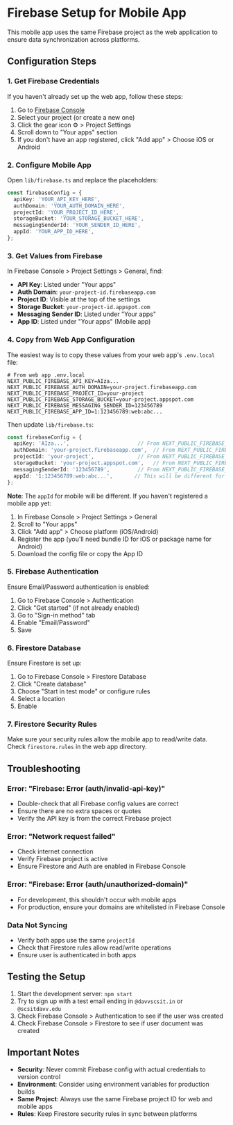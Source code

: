 # Firebase Setup for Mobile App

This mobile app uses the same Firebase project as the web application to ensure data synchronization across platforms.

## Configuration Steps

### 1. Get Firebase Credentials

If you haven't already set up the web app, follow these steps:

1. Go to [Firebase Console](https://console.firebase.google.com/)
2. Select your project (or create a new one)
3. Click the gear icon ⚙️ > Project Settings
4. Scroll down to "Your apps" section
5. If you don't have an app registered, click "Add app" > Choose iOS or Android

### 2. Configure Mobile App

Open `lib/firebase.ts` and replace the placeholders:

```typescript
const firebaseConfig = {
  apiKey: 'YOUR_API_KEY_HERE',
  authDomain: 'YOUR_AUTH_DOMAIN_HERE',
  projectId: 'YOUR_PROJECT_ID_HERE',
  storageBucket: 'YOUR_STORAGE_BUCKET_HERE',
  messagingSenderId: 'YOUR_SENDER_ID_HERE',
  appId: 'YOUR_APP_ID_HERE',
};
```

### 3. Get Values from Firebase

In Firebase Console > Project Settings > General, find:
- **API Key**: Listed under "Your apps"
- **Auth Domain**: `your-project-id.firebaseapp.com`
- **Project ID**: Visible at the top of the settings
- **Storage Bucket**: `your-project-id.appspot.com`
- **Messaging Sender ID**: Listed under "Your apps"
- **App ID**: Listed under "Your apps" (Mobile app)

### 4. Copy from Web App Configuration

The easiest way is to copy these values from your web app's `.env.local` file:

```env
# From web app .env.local
NEXT_PUBLIC_FIREBASE_API_KEY=AIza...
NEXT_PUBLIC_FIREBASE_AUTH_DOMAIN=your-project.firebaseapp.com
NEXT_PUBLIC_FIREBASE_PROJECT_ID=your-project
NEXT_PUBLIC_FIREBASE_STORAGE_BUCKET=your-project.appspot.com
NEXT_PUBLIC_FIREBASE_MESSAGING_SENDER_ID=123456789
NEXT_PUBLIC_FIREBASE_APP_ID=1:123456789:web:abc...
```

Then update `lib/firebase.ts`:

```typescript
const firebaseConfig = {
  apiKey: 'AIza...',                      // From NEXT_PUBLIC_FIREBASE_API_KEY
  authDomain: 'your-project.firebaseapp.com',  // From NEXT_PUBLIC_FIREBASE_AUTH_DOMAIN
  projectId: 'your-project',              // From NEXT_PUBLIC_FIREBASE_PROJECT_ID
  storageBucket: 'your-project.appspot.com',   // From NEXT_PUBLIC_FIREBASE_STORAGE_BUCKET
  messagingSenderId: '123456789',         // From NEXT_PUBLIC_FIREBASE_MESSAGING_SENDER_ID
  appId: '1:123456789:web:abc...',       // This will be different for mobile
};
```

**Note**: The `appId` for mobile will be different. If you haven't registered a mobile app yet:
1. In Firebase Console > Project Settings > General
2. Scroll to "Your apps"
3. Click "Add app" > Choose platform (iOS/Android)
4. Register the app (you'll need bundle ID for iOS or package name for Android)
5. Download the config file or copy the App ID

### 5. Firebase Authentication

Ensure Email/Password authentication is enabled:

1. Go to Firebase Console > Authentication
2. Click "Get started" (if not already enabled)
3. Go to "Sign-in method" tab
4. Enable "Email/Password"
5. Save

### 6. Firestore Database

Ensure Firestore is set up:

1. Go to Firebase Console > Firestore Database
2. Click "Create database"
3. Choose "Start in test mode" or configure rules
4. Select a location
5. Enable

### 7. Firestore Security Rules

Make sure your security rules allow the mobile app to read/write data. Check `firestore.rules` in the web app directory.

## Troubleshooting

### Error: "Firebase: Error (auth/invalid-api-key)"
- Double-check that all Firebase config values are correct
- Ensure there are no extra spaces or quotes
- Verify the API key is from the correct Firebase project

### Error: "Network request failed"
- Check internet connection
- Verify Firebase project is active
- Ensure Firestore and Auth are enabled in Firebase Console

### Error: "Firebase: Error (auth/unauthorized-domain)"
- For development, this shouldn't occur with mobile apps
- For production, ensure your domains are whitelisted in Firebase Console

### Data Not Syncing
- Verify both apps use the same `projectId`
- Check that Firestore rules allow read/write operations
- Ensure user is authenticated in both apps

## Testing the Setup

1. Start the development server: `npm start`
2. Try to sign up with a test email ending in `@davvscsit.in` or `@scsitdavv.edu`
3. Check Firebase Console > Authentication to see if the user was created
4. Check Firebase Console > Firestore to see if user document was created

## Important Notes

- **Security**: Never commit Firebase config with actual credentials to version control
- **Environment**: Consider using environment variables for production builds
- **Same Project**: Always use the same Firebase project ID for web and mobile apps
- **Rules**: Keep Firestore security rules in sync between platforms



